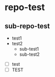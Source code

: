# repo-test

## sub-repo-test

* test1
* test2
    * sub-test1
    * sub-test2

- [ ] test
- [ ] TEST